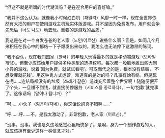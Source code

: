 “但这不就是所谓的时代潮流吗？是在迎合用户的喜好嘛。”

“我并不这么认为。就像我小时候红白机（패밀리）风靡一时一样，现在全世界依然有大把的用户在使用游戏主机玩实体版游戏。并不是因为免费发布，用户就会争先恐后（너도 나도）地去玩。重要的是游戏的品质。”

我这是在对一个白发苍苍的老人家（노인/어르신）说些什么啊？但是，如同几个月来积压在我心中的郁结一下子爆发出来似的，我怎么也无法停下这激昂的陈词。

“我不否认，现在我们国家（한국）的年轻人玩得最多的就是移动端游戏（모바일 게임）。但至少应该给用户提供多种类型的选择权吧。每次都一股脑地推出些大同小异的游戏，说着‘因为免费，就试试看吧’。可取而代之的是，根本没有结局，‘不想受罪就花钱’。用这种鬼方式运营，难道真的是对的吗？凡事有始有终。但是现在呢……连结局都没有的垃圾（쓰레기 같은）游戏充斥着整个世界啊！随随便便开了个头，一旦赚不到钱，就直接关停服务（서비스를 종료하다），一句‘抱歉’就完事了。这像话吗（말이나 됩니까）？”

“呵……小伙子（젊은이/자네），你这话说的真不错啊……”

“呼……呼……不，是我太激动了。非常抱歉，老人家（어르신）。”

“没事，没事。我也是久违地感觉心里畅快多了。是啊，身为一个制作游戏的人，就应该拥有至少这样一种信念才对。”